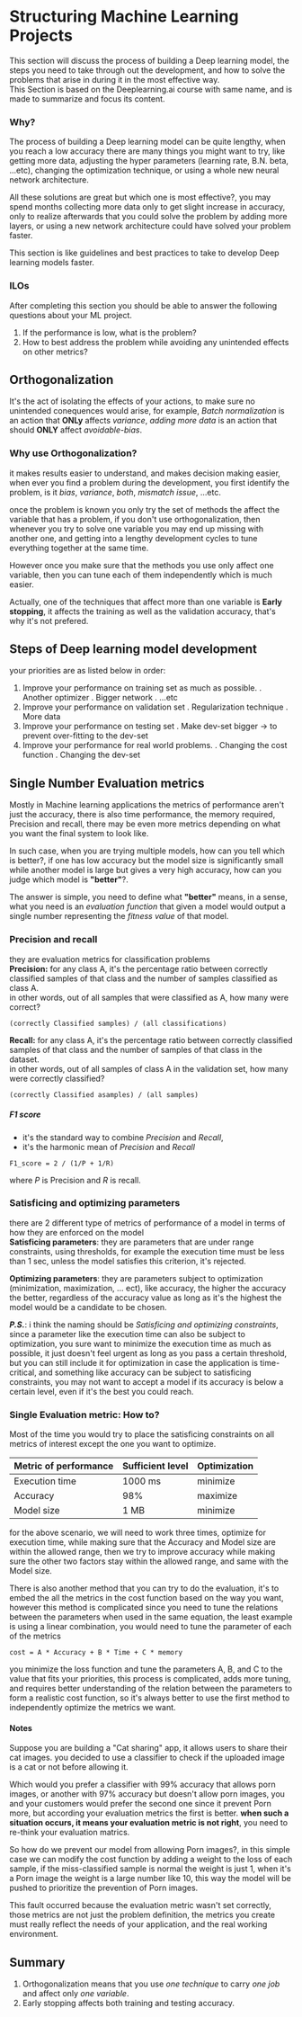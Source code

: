 # Structuring Machine Learning Projects
This section will discuss the process of building a Deep learning model, the steps you need to take through out the development, and how to solve the problems that arise in during it in the most effective way.  
This Section is based on the Deeplearning.ai course with same name, and is made to summarize and focus its content.

### Why?
The process of building a Deep learning model can be quite lengthy, when you reach a low accuracy there are many  things you might want to try, like getting more data, adjusting the hyper parameters (learning rate, B.N. beta, ...etc), changing the optimization technique, or using a whole new neural network architecture.  

All these solutions are great but which one is most effective?, you may spend months collecting more data only to get slight increase in accuracy, only to realize afterwards that you could solve the problem by adding more layers, or using a new network architecture could have solved your problem faster.

This section is like guidelines and best practices to take to develop Deep learning models faster.

### ILOs
After completing this section you should be able to answer the following questions about your ML project.
1. If the performance is low, what is the problem?
2. How to best address the problem while avoiding any unintended effects on other metrics?


## Orthogonalization
It's the act of isolating the effects of your actions, to make sure no unintended conequences would arise, for example, *Batch normalization* is an action that **ONLy**  affects *variance*, *adding more data* is an action that should **ONLY** affect *avoidable-bias*.
### Why use Orthogonalization?
it makes results easier to understand, and makes decision making easier, when ever you find a problem during
the development, you first identify the problem, is it *bias*, *variance*, *both*, *mismatch issue*, ...etc.  

once the problem is known you only try the set of methods the affect the variable that has a problem, 
if you don't use orthogonalization, then whenever you try to solve one variable you may end up missing with
another one, and getting into a lengthy development cycles to tune everything together at the same time.  

However once you make sure that the methods you use only affect one variable, then you can tune each of them 
independently which is much easier.

Actually, one of the techniques that affect more than one variable is **Early stopping**, it affects the training 
as well as the validation accuracy, that's why it's not prefered.

## Steps of Deep learning model development
your priorities are as listed below in order:
1. Improve your performance on training set as much as possible.
    . Another optimizer
    . Bigger network
    . ...etc 
2. Improve your performance on validation set
    . Regularization technique 
    . More data
3. Improve your performance on testing set
    . Make dev-set bigger -> to prevent over-fitting to the dev-set
4. Improve your performance for real world problems.
    . Changing the cost function
    . Changing the dev-set

## Single Number Evaluation metrics
Mostly in Machine learning applications the metrics of performance aren't just the accuracy, there is also
time performance, the memory required, Precision and recall, there may be even more metrics depending on
what you want the final system to look like.

In such case, when you are trying multiple models, how can you tell which is better?, if one has low accuracy but 
the model size is significantly small while another model is large but gives a very high accuracy, how can you 
judge which model is **"better"**?.

The answer is simple, you need to define what **"better"** means, in a sense, what you need is an *evaluation function*
that given a model would output a single number representing the *fitness value* of that model.    

### Precision and recall
they are evaluation metrics for classification problems  
**Precision:** for any class A, it's the percentage ratio between correctly classified samples of that class
and the number of samples classified as class A.  
in other words, out of all samples that were classified as A, how many were correct?   
```
(correctly Classified samples) / (all classifications)
```

**Recall:** for any class A, it's the percentage ratio between correctly classified samples of that class 
and the number of samples of that class in the dataset.  
in other words, out of all samples of class A in the validation set, how many were correctly classified?  
```
(correctly Classified asamples) / (all samples)
```

##### F1 score
- it's the standard way to combine *Precision* and *Recall*, 
- it's the harmonic mean of *Precision* and *Recall*
```
F1_score = 2 / (1/P + 1/R)
```
where *P* is Precision and *R* is recall.

### Satisficing and optimizing parameters
there are 2 different type of metrics of performance of a model in terms of how they are enforced on the model  
**Satisficing parameters**: they are parameters that are under range constraints, using thresholds, for example
the execution time must be less than 1 sec, unless the model satisfies this criterion, it's rejected.

**Optimizing parameters**: they are parameters subject to optimization (minimization, maximization, ... ect), 
like accuracy, the higher the accuracy the better, regardless of the accuracy value as long as it's the highest
the model would be a candidate to be chosen.  

***P.S.***: i think the naming should be *Satisficing and optimizing constraints*, since a parameter like the
execution time can also be subject to optimization, you sure want to minimize the execution time as much as 
possible, it just doesn't feel urgent as long as you pass a certain threshold, but you can still include it
for optimization in case the application is time-critical, and something like accuracy can be subject to satisficing
constraints, you may not want to accept a model if its accuracy is below a certain level, even if it's the best you could 
reach.  

### Single Evaluation metric: How to?
Most of the time you would try to place the satisficing constraints on all metrics of interest except the one you
want to optimize.

| Metric of performance | Sufficient level | Optimization |
|-----------------------|------------------|--------------|
| Execution time        | 1000 ms          | minimize     |
| Accuracy              | 98%              | maximize     |
| Model size            | 1 MB             | minimize     |

for the above scenario, we will need to work three times, optimize for execution time, while making sure that the 
Accuracy and Model size are within the allowed range, then we try to improve accuracy while making sure the other
two factors stay within the allowed range, and same with the Model size.

There is also another method that you can try to do the evaluation, it's to embed the all the metrics in the cost
function based on the way you want, however this method is complicated since you need to tune the relations between
the parameters when used in the same equation, the least example is using a linear combination, you would need
to tune the parameter of each of the metrics
```
cost = A * Accuracy + B * Time + C * memory 
```
you minimize the loss function and tune the parameters A, B, and C to the value that fits your priorities, this
process is complicated, adds more tuning, and requires better understanding of the relation between the parameters
to form a realistic cost function, so it's always better to use the first method to independently optimize the metrics 
we want.   

#### Notes

Suppose you are building a "Cat sharing" app, it allows users to share their cat images. you decided to use a classifier to check if the uploaded image is a cat or not before allowing it.

Which would you prefer a classifier with 99% accuracy that allows porn images, or another with 97% accuracy but doesn't allow porn images, you and your customers would prefer the second one since it prevent Porn more, but according your evaluation metrics the first is better. **when such a situation occurs, it means your evaluation metric is not right**, you need to re-think your evaluation matrics.

So how do we prevent our model from allowing Porn images?, in this simple case we can modify the cost function by adding a weight to the loss of each sample, if the miss-classified sample is normal the weight is just 1, when it's a Porn image the weight is a large number like 10, this way the model will be pushed to prioritize the prevention of Porn images.  

This fault occurred because the evaluation metric wasn't set correctly, those metrics are not just the problem definition, the metrics you create must really reflect the needs of your application, and the real working environment.
 
## Summary
1. Orthogonalization means that you use *one technique* to carry *one job* and affect only *one variable*.
2. Early stopping affects both training and testing accuracy.
